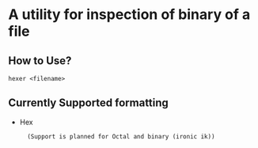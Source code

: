 # A utility for inspection of binary of a file

## How to Use?

```hexer <filename>```

## Currently Supported formatting

- Hex

		(Support is planned for Octal and binary (ironic ik))


